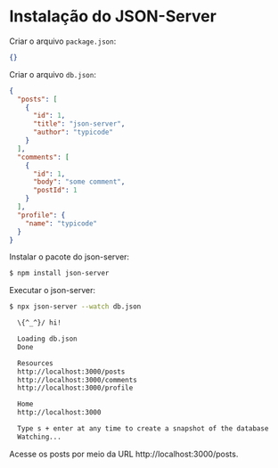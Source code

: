 # Instalação do JSON-Server

Criar o arquivo `package.json`:

```json
{}
```

Criar o arquivo `db.json`:

```json
{
  "posts": [
    {
      "id": 1,
      "title": "json-server",
      "author": "typicode"
    }
  ],
  "comments": [
    {
      "id": 1,
      "body": "some comment",
      "postId": 1
    }
  ],
  "profile": {
    "name": "typicode"
  }
}
```

Instalar o pacote do json-server:

```bash
$ npm install json-server
```

Executar o json-server:

```bash
$ npx json-server --watch db.json

  \{^_^}/ hi!

  Loading db.json
  Done

  Resources
  http://localhost:3000/posts
  http://localhost:3000/comments
  http://localhost:3000/profile

  Home
  http://localhost:3000

  Type s + enter at any time to create a snapshot of the database
  Watching...
```

Acesse os posts por meio da URL http://localhost:3000/posts.
